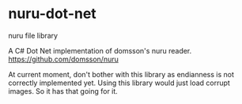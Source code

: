 # nuru-dot-net
nuru file library

A C# Dot Net implementation of domsson's nuru reader.
https://github.com/domsson/nuru

At current moment, don't bother with this library as endianness is not correctly implemented yet. Using this library would just load corrupt images. So it has that going for it.
